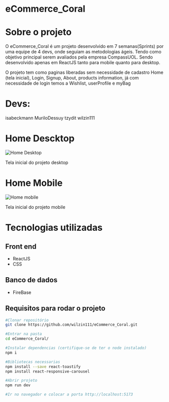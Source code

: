# eCommerce_Coral

# Sobre o projeto
O eCommerce_Coral é um projeto desenvolvido em 7 semanas(Sprints) por uma equipe de 4 devs, onde seguiam as metodologias ágeis. Tendo como objetivo principal serem avaliados pela empresa CompassUOL. Sendo desenvolvido apenas em ReactJS tanto para mobile quanto para desktop.

O projeto tem como paginas liberadas sem necessidade de cadastro Home (tela inicial), Login, Signup, About, products information, já com necessidade de login temos a Wishlist, userProfile e myBag

# Devs:
  isabeckmann
  MuriloDessuy
  tzydit
  wilzin111
  
# Home Descktop
![Home Desktop](https://github.com/wilzin111/eCommerce_Coral/assets/129423295/3dc020ea-02f1-45d6-b7e9-b745f314bed0)

Tela inicial do projeto desktop

# Home Mobile
![Home mobile](https://github.com/wilzin111/eCommerce_Coral/assets/129423295/6365d3b7-2518-49b2-b96f-af35dd79b4c7)

Tela inicial do projeto mobile

# Tecnologias utilizadas

## Front end
- ReactJS
- CSS

## Banco de dados
- FireBase

## Requisitos para rodar o projeto

``` bash
#Clonar repositório
git clone https://github.com/wilzin111/eCommerce_Coral.git

#Entrar na pasta
cd eCommerce_Coral/

#Instalar dependencias (certifique-se de ter o node instalado)
npm i

#Bibliotecas necessarias
npm install --save react-toastify
npm install react-responsive-carousel

#Abrir projeto
npm run dev

#Ir no navegador e colocar a porta http://localhost:5173
```
